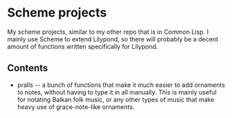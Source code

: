 # Scheme projects
My scheme projects, similar to my other repo that is in Common Lisp.
I mainly use Scheme to extend Lilypond, so there will probably be a decent amount of functions written specifically for Lilypond.

## Contents
- pralls -- a bunch of functions that make it much easier to add ornaments to notes, without having to type it in all manually. This is mainly useful for notating Balkan folk music, or any other types of music that make heavy use of grace-note-like ornaments.

